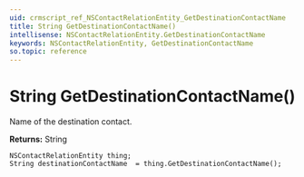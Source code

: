 ```yaml
---
uid: crmscript_ref_NSContactRelationEntity_GetDestinationContactName
title: String GetDestinationContactName()
intellisense: NSContactRelationEntity.GetDestinationContactName
keywords: NSContactRelationEntity, GetDestinationContactName
so.topic: reference
---
```


# String GetDestinationContactName()

Name of the destination contact.

**Returns:** String

```crmscript
NSContactRelationEntity thing;
String destinationContactName  = thing.GetDestinationContactName();
```

